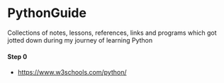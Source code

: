 # PythonGuide
Collections of notes, lessons, references, links and programs which got jotted down during my journey of learning Python

#### Step 0
* https://www.w3schools.com/python/

